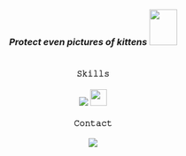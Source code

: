 # <h3 align="center"><i>Protect even pictures of kittens <img src="https://media1.giphy.com/media/g7YDlrD5YLqfe/giphy.gif?cid=ecf05e47srutuonncdkyy0nqsprfc5k0scoa52g5d3hlayk7&rid=giphy.gif&ct=g" width="50" height="65"></i></h3>

# <h4 align="center">𝚂𝚔𝚒𝚕𝚕𝚜</h4>
<p align="center">
    <img src="https://img.shields.io/badge/Python-0c1014?style=for-the-badge&logo=python&logoColor=2aa889">
    <img src="https://upload.wikimedia.org/wikipedia/commons/2/2f/PowerShell_5.0_icon.png" width="30">
</p>

<h4 align="center">𝙲𝚘𝚗𝚝𝚊𝚌𝚝</h4>
<p align="center">
    <a href="https://t.me/Soniq33">
        <img src="https://img.shields.io/badge/Telegram-0c1014?style=for-the-badge&logo=telegram&logoColor=2aa889">
    </a>
</p>